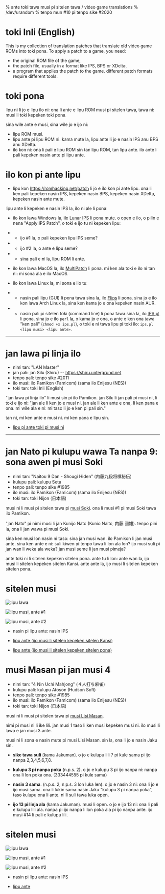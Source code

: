 % ante toki tawa musi pi sitelen tawa / video game translations
% /dev/urandom
% tenpo mun #10 pi tenpo sike #2020

# toki Inli (English)

This is my collection of translation patches that translate old video game ROMs
into toki pona. To apply a patch to a game, you need:

* the original ROM file of the game,
* the patch file, usually in a format like IPS, BPS or XDelta,
* a program that applies the patch to the game. different patch formats require
  different tools.

# toki pona

lipu ni li jo e lipu ilo ni: ona li ante e lipu ROM musi pi sitelen tawa, tawa
ni: musi li toki kepeken toki pona.

sina wile ante e musi, sina wile jo e ijo ni:

* lipu ROM musi.
* lipu ante pi lipu ROM ni. kama mute la, lipu ante li jo e nasin IPS anu BPS
anu XDelta.
* ilo kon ni: ona li pali e lipu ROM sin tan lipu ROM, tan lipu ante. ilo ante
  li pali kepeken nasin ante pi lipu ante.

# ilo kon pi ante lipu

* lipu kon <https://romhacking.net/patch> li jo e ilo kon pi ante lipu. ona li
ken pali kepeken nasin IPS, kepeken nasin BPS, kepeken nasin XDelta, kepeken
nasin ante mute.

lipu ante li kepeken e nasin IPS la, ilo ni ale li pona:

* ilo kon lawa Windows la, ilo [Lunar IPS](https://www.fusoya.eludevisibility.org/lips/) 
  li pona mute. o open e ilo, o pilin e nena
  "Apply IPS Patch", o toki e ijo tu ni kepeken lipu:
* * ijo \#1 la, o pali kepeken lipu IPS seme?
* * ijo \#2 la, o ante e lipu seme?
* * sina pali e ni la, lipu ROM li ante.

* ilo kon lawa MacOS la, ilo
  [MultiPatch](http://www.romhacking.net/utilities/746) li pona. mi ken ala toki
  e ilo ni tan ni: mi sona ala e ilo MacOS.

* ilo kon lawa Linux la, mi sona e ilo tu:
* * nasin pali lipu (GUI) li pona tawa sina la, ilo
  [Flips](https://www.smwcentral.net/?p=section&a=details&id=11474) li pona.
  sina jo e ilo kon lawa Arch Linux la, sina ken kama jo e ona kepeken nasin
  AUR.
* * nasin pali pi sitelen toki (command line) li pona tawa sina la, ilo
  [IPS.pl](https://www.zophar.net/utilities/patchutil/ips-pl.html) li pona. sina
  jo e ilo `perl` la, o kama jo e ona, o ante e ken ona tawa "ken pali" (`chmod +x
  ips.pl`), o toki e ni tawa lipu pi toki ilo: `ips.pl <lipu musi> <lipu ante>`.

----

# jan lawa pi linja ilo

* nimi tan: "LAN Master"
* jan pali: jan Silu (Shiru) -- <https://shiru.untergrund.net>
* tenpo pali: tenpo sike \#2011
* ilo musi: ilo Pamikon (Famicom) (sama ilo Enijesu (NES))
* toki tan: toki Inli (English)

"jan lawa pi linja ilo" li musi sin pi ilo Pamikon. jan Silu li jan pali pi musi
ni, li toki e ijo ni: "jan ale li ken jo e musi ni. jan ale li ken ante e ona,
li ken pana e ona. mi wile ala e ni: mi taso li jo e ken pi pali sin."

tan ni, mi ken ante e musi ni. mi ken pana e lipu sin.

* [lipu pi ante toki pi musi ni](jan_lawa_pi_linja_ilo.html)

-----

# jan Nato pi kulupu wawa Ta nanpa 9: sona awen pi musi Soki

* nimi tan: "Naitou 9 Dan - Shougi Hiden" (内藤九段将棋秘伝)
* kulupu pali: kulupu Seta
* tenpo pali: tenpo sike \#1985
* ilo musi: ilo Pamikon (Famicom) (sama ilo Enijesu (NES))
* toki tan: toki Nijon (日本語)

musi ni li musi pi sitelen tawa pi [musi Soki](shogi.html). ona li musi #1 pi
musi Soki tawa ilo Pamikon.

"jan Nato" pi nimi musi li jan Kunijo Nato (Kunio Naito, 内藤 國雄). tenpo pini
la, ona li jan wawa pi musi Soki.

sina ken musi lon nasin ni taso: sina jan musi wan. ilo Pamikon li jan musi
ante. sina ken ante e ni: suli kiwen pi tenpo tawa li lon ala lon? ijo musi suli
pi jan wan li weka ala weka? jan musi seme li jan musi pimeja?

ante toki ni li sitelen kepeken sitelen pona. ante tu li lon: ante wan la, ijo
musi li sitelen kepeken sitelen Kansi. ante ante la, ijo musi li sitelen kepeken
sitelen pona.

# sitelen musi

![lipu lawa](/extra/shogi_title.png)

![lipu musi, ante #1](/extra/shogi_game1.png)

![lipu musi, ante #2](/extra/shogi_game2.png)

* nasin pi lipu ante: nasin IPS

* [lipu ante (ijo musi li sitelen kepeken sitelen Kansi)](shogi_tokipona.ips)
* [lipu ante (ijo musi li sitelen kepeken sitelen pona)](shogi_tokipona2.ips)

# musi Masan pi jan musi 4

* nimi tan: "4 Nin Uchi Mahjong" (４人打ち麻雀)
* kulupu pali: kulupu Atoson (Hudson Soft)
* tenpo pali: tenpo sike \#1985
* ilo musi: ilo Pamikon (Famicom) (sama ilo Enijesu (NES))
* toki tan: toki Nijon (日本語)

musi ni li musi pi sitelen tawa pi [musi Lisi Masan](riichi_mahjong.html).

nimi pi musi ni li ike lili. jan musi 1 taso li ken musi kepeken musi ni. ilo
musi li lawa e jan musi 3 ante.

musi ni li sona e nasin mute pi musi Lisi Masan. sin la, ona li jo e nasin Jaku
sin.

* **sike tawa suli** (kama Jakuman). o jo e kulupu lili 7 pi kule sama pi ijo
  nanpa 2,3,4,5,6,7,8.

* **kulupu 3 pi nanpa poka** (n.p.s. 2). o jo e kulupu 3 pi ijo nanpa ni: nanpa
  ona li lon poka ona. (333444555 pi kule sama)

* **nasin 3 sama**. (n.p.s. 2, n.p.s. 3 lon luka len). o jo e nasin 3 ni: ona li
  jo e ijo musi sama. ona li lukin sama nasin Jaku "kulupu 3 pi nanpa poka",
  taso kulupu ona li ante. ni li suli tawa luka open.

* **ijo 13 pi linja ala** (kama Jakuman). musi li open. o jo e ijo 13 ni: ona li pali e kulupu
  lili ala. nanpa pi ijo nanpa li lon poka ala pi ijo nanpa ante. ijo musi #14
  li pali e kulupu lili.

# sitelen musi

![lipu lawa](/extra/mahjong_title.png)

![lipu musi, ante #1](/extra/mahjong_game1.png)

![lipu musi, ante #2](/extra/mahjong_game2.png)

* nasin pi lipu ante: nasin IPS

* [lipu ante](mahjong_tokipona.ips)

